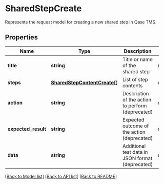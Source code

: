 # SharedStepCreate

Represents the request model for creating a new shared step in Qase TMS.

## Properties

Name | Type | Description | Notes
------------ | ------------- | ------------- | -------------
**title** | **string** | Title or name of the shared step | required
**steps** | [**SharedStepContentCreate[]**](SharedStepContentCreate.md) | List of step contents | optional
**action** | **string** | Description of the action to perform (deprecated) | optional
**expected_result** | **string** | Expected outcome of the action (deprecated) | optional
**data** | **string** | Additional test data in JSON format (deprecated) | optional

[[Back to Model list]](../README.md#documentation-for-models) [[Back to API list]](../README.md#documentation-for-api-endpoints) [[Back to README]](../README.md)
